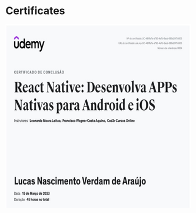 # Certificates

<div align="center">
  <img height="500" width="690" src="https://github.com/LucasVerdam/Certificates/blob/main/ReactNativeJPG.jpg" />
</div>
